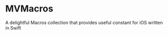 MVMacros
========

A delightful Macros collection that provides useful constant for iOS written in Swift
